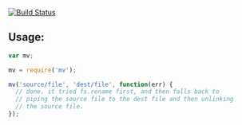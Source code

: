[![Build Status](https://secure.travis-ci.org/superjoe30/node-mv.png)](http://travis-ci.org/superjoe30/node-mv)

Usage:
------

```javascript
var mv;

mv = require('mv');

mv('source/file', 'dest/file', function(err) {
  // done. it tried fs.rename first, and then falls back to
  // piping the source file to the dest file and then unlinking
  // the source file.
});
```
